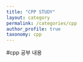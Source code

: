 ```yaml
---
title: "CPP STUDY"
layout: category
permalink: /categories/cpp
author_profile: true
taxonomy: cpp
---
```


#cpp 공부 내용
